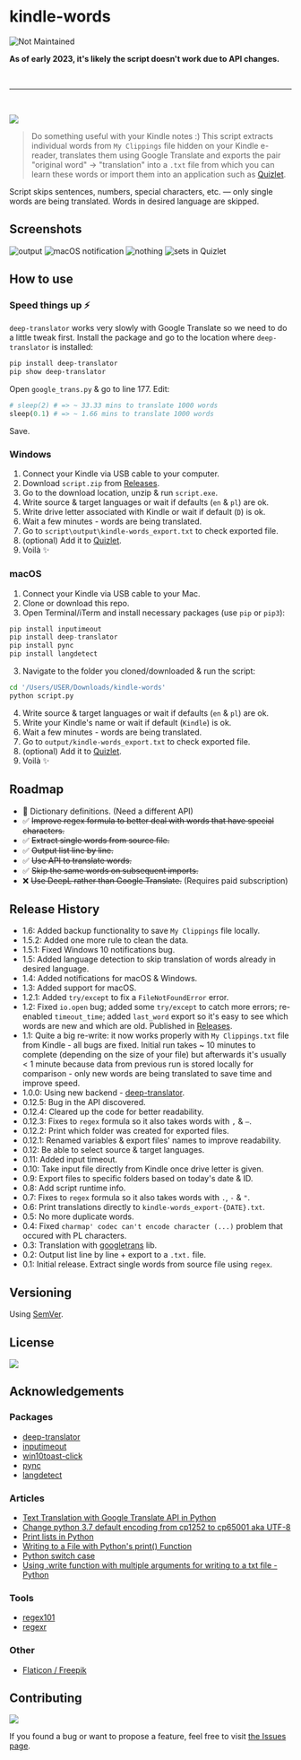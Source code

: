 # kindle-words

![Not Maintained](https://img.shields.io/badge/Maintenance%20Level-Not%20Maintained-yellow.svg)

<b>As of early 2023, it's likely the script doesn't work due to API changes.</b>

<br><hr><br>

![](https://img.shields.io/badge/platform-Windows%20%7C%20macOS-blue)

> Do something useful with your Kindle notes :) This script extracts individual words from `My Clippings` file hidden on your Kindle e-reader, translates them using Google Translate and exports the pair "original word" → "translation" into a `.txt` file from which you can learn these words or import them into an application such as [Quizlet](https://quizlet.com/).

Script skips sentences, numbers, special characters, etc. — only single words are being translated. Words in desired language are skipped.

## Screenshots
![output](https://user-images.githubusercontent.com/6877391/111391325-ac6d1f80-86b4-11eb-9816-470e442a1034.png)
![macOS notification](https://user-images.githubusercontent.com/6877391/111626634-8e0b3f00-87ee-11eb-8b1c-0379db96bc8c.jpeg)
![nothing](https://user-images.githubusercontent.com/6877391/111667392-f40abd00-8814-11eb-9b66-9d9ec19b92d5.png)
![sets in Quizlet](https://user-images.githubusercontent.com/6877391/111392214-631dcf80-86b6-11eb-99c1-95ba4c997834.png)

## How to use

### Speed things up ⚡
`deep-translator` works very slowly with Google Translate so we need to do a little tweak first. Install the package and go to the location where `deep-translator` is installed:
```sh
pip install deep-translator
pip show deep-translator
```
Open `google_trans.py` & go to line 177. Edit:
```py
# sleep(2) # => ~ 33.33 mins to translate 1000 words
sleep(0.1) # => ~ 1.66 mins to translate 1000 words
```
Save.

### Windows
1. Connect your Kindle via USB cable to your computer.
2. Download `script.zip` from [Releases](https://github.com/vardecab/kindle-words/releases).
3. Go to the download location, unzip & run `script.exe`. 
4. Write source & target languages or wait if defaults (`en` & `pl`) are ok.
5. Write drive letter associated with Kindle or wait if default (`D`) is ok.
6. Wait a few minutes - words are being translated.
7. Go to `script\output\kindle-words_export.txt` to check exported file.
8. (optional) Add it to [Quizlet](https://quizlet.com/).
9. Voilà ✨

### macOS
1. Connect your Kindle via USB cable to your Mac.
2. Clone or download this repo.
3. Open Terminal/iTerm and install necessary packages (use `pip` or `pip3`):
```py
pip install inputimeout
pip install deep-translator 
pip install pync
pip install langdetect
```
3. Navigate to the folder you cloned/downloaded & run the script:
```sh
cd '/Users/USER/Downloads/kindle-words'
python script.py
``` 
4. Write source & target languages or wait if defaults (`en` & `pl`) are ok.
5. Write your Kindle's name or wait if default (`Kindle`) is ok.
6. Wait a few minutes - words are being translated.
7. Go to `output/kindle-words_export.txt` to check exported file.
8. (optional) Add it to [Quizlet](https://quizlet.com/).
9. Voilà ✨

## Roadmap
 
- 🎯 Dictionary definitions. (Need a different API)
- ✅ <del>Improve regex formula to better deal with words that have special characters.</del>
- ✅ <del>Extract single words from source file.</del>
- ✅ <del>Output list line by line.</del> 
- ✅ <del>Use API to translate words.</del>
- ✅ <del>Skip the same words on subsequent imports.</del>
- ❌ <del>Use DeepL rather than Google Translate.</del> (Requires paid subscription)

## Release History

- 1.6: Added backup functionality to save `My Clippings` file locally.
- 1.5.2: Added one more rule to clean the data.
- 1.5.1: Fixed Windows 10 notifications bug.
- 1.5: Added language detection to skip translation of words already in desired language.
- 1.4: Added notifications for macOS & Windows.
- 1.3: Added support for macOS.
- 1.2.1: Added `try/except` to fix a `FileNotFoundError` error.
- 1.2: Fixed `io.open` bug; added some `try/except` to catch more errors; re-enabled `timeout_time`; added `last_word` export so it's easy to see which words are new and which are old. Published in [Releases](https://github.com/vardecab/kindle-words/releases).
- 1.1: Quite a big re-write: it now works properly with `My Clippings.txt` file from Kindle - all bugs are fixed. Initial run takes ~ 10 minutes to complete (depending on the size of your file) but afterwards it's usually < 1 minute because data from previous run is stored locally for comparison - only new words are being translated to save time and improve speed.
- 1.0.0: Using new backend - [deep-translator](https://github.com/nidhaloff/deep-translator). 
- 0.12.5: Bug in the API discovered.
- 0.12.4: Cleared up the code for better readability.
- 0.12.3: Fixes to `regex` formula so it also takes words with `,` & `—`.
- 0.12.2: Print which folder was created for exported files.
- 0.12.1: Renamed variables & export files' names to improve readability. 
- 0.12: Be able to select source & target languages.
- 0.11: Added input timeout.
- 0.10: Take input file directly from Kindle once drive letter is given.
- 0.9: Export files to specific folders based on today's date & ID. 
- 0.8: Add script runtime info.
- 0.7: Fixes to `regex` formula so it also takes words with `.`, `-` & `"`.
- 0.6: Print translations directly to `kindle-words_export-{DATE}.txt`.   
- 0.5: No more duplicate words.
- 0.4: Fixed `charmap' codec can't encode character (...)` problem that occured with PL characters. 
- 0.3: Translation with [googletrans](https://pypi.org/project/googletrans) lib.
-   0.2: Output list line by line + export to a `.txt.` file. 
-   0.1: Initial release. Extract single words from source file using `regex`.

## Versioning

Using [SemVer](http://semver.org/).

## License

![](https://img.shields.io/github/license/vardecab/kindle-words)
<!-- 
GNU General Public License v3.0, see [LICENSE.md](https://github.com/vardecab/umbrella/blob/master/LICENSE). -->

## Acknowledgements
### Packages
- [deep-translator](https://github.com/nidhaloff/deep-translator)
- [inputimeout](https://pypi.org/project/inputimeout/)
- [win10toast-click](https://github.com/vardecab/win10toast-click)
- [pync](https://github.com/SeTeM/pync)
- [langdetect](https://pypi.org/project/langdetect/)
### Articles
- [Text Translation with Google Translate API in Python](https://stackabuse.com/text-translation-with-google-translate-api-in-python/)
- [Change python 3.7 default encoding from cp1252 to cp65001 aka UTF-8](https://stackoverflow.com/questions/56995919/change-python-3-7-default-encoding-from-cp1252-to-cp65001-aka-utf-8)
- [Print lists in Python](https://www.geeksforgeeks.org/print-lists-in-python-4-different-ways/)
- [Writing to a File with Python's print() Function](https://stackabuse.com/writing-to-a-file-with-pythons-print-function/)
- [Python switch case](https://www.journaldev.com/15642/python-switch-case)
- [Using .write function with multiple arguments for writing to a txt file - Python](https://stackoverflow.com/questions/47425891/using-write-function-with-multiple-arguments-for-writing-to-a-txt-file-python)
### Tools
- [regex101](https://regex101.com/)
- [regexr](https://regexr.com/)
### Other
- [Flaticon / Freepik](https://www.flaticon.com/)

## Contributing

![](https://img.shields.io/github/issues/vardecab/kindle-words)

If you found a bug or want to propose a feature, feel free to visit [the Issues page](https://github.com/vardecab/kindle-words/issues).